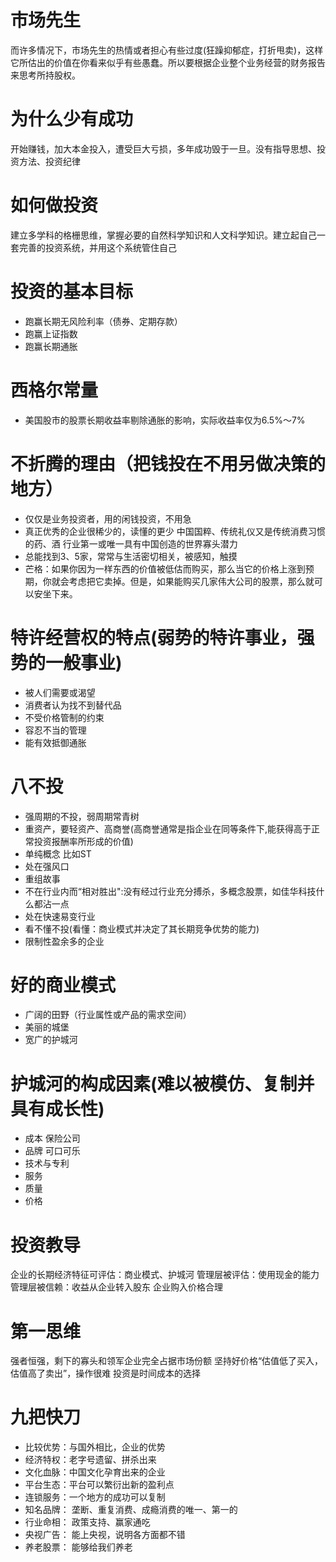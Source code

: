 # 市场先生
而许多情况下，市场先生的热情或者担心有些过度(狂躁抑郁症，打折甩卖)，这样它所估出的价值在你看来似乎有些愚蠢。所以要根据企业整个业务经营的财务报告来思考所持股权。

# 为什么少有成功
开始赚钱，加大本金投入，遭受巨大亏损，多年成功毁于一旦。没有指导思想、投资方法、投资纪律

# 如何做投资
建立多学科的格栅思维，掌握必要的自然科学知识和人文科学知识。建立起自己一套完善的投资系统，并用这个系统管住自己

# 投资的基本目标
* 跑赢长期无风险利率（债券、定期存款）
* 跑赢上证指数
* 跑赢长期通胀

# 西格尔常量
* 美国股市的股票长期收益率剔除通胀的影响，实际收益率仅为6.5%～7%

# 不折腾的理由（把钱投在不用另做决策的地方）
* 仅仅是业务投资者，用的闲钱投资，不用急
* 真正优秀的企业很稀少的，读懂的更少
    中国国粹、传统礼仪又是传统消费习惯的药、酒
    行业第一或唯一具有中国创造的世界寡头潜力
* 总能找到3、5家，常常与生活密切相关，被感知，触摸
* 芒格：如果你因为一样东西的价值被低估而购买，那么当它的价格上涨到预期，你就会考虑把它卖掉。但是，如果能购买几家伟大公司的股票，那么就可以安坐下来。

# 特许经营权的特点(弱势的特许事业，强势的一般事业)
* 被人们需要或渴望
* 消费者认为找不到替代品
* 不受价格管制的约束
* 容忍不当的管理
* 能有效抵御通胀
# 八不投
* 强周期的不投，弱周期常青树
* 重资产，要轻资产、高商誉(高商誉通常是指企业在同等条件下,能获得高于正常投资报酬率所形成的价值)
* 单纯概念
    比如ST
* 处在强风口
* 重组故事
* 不在行业内而“相对胜出":没有经过行业充分搏杀，多概念股票，如佳华科技什么都沾一点
* 处在快速易变行业
* 看不懂不投(看懂：商业模式并决定了其长期竞争优势的能力)
* 限制性盈余多的企业
# 好的商业模式
* 广阔的田野（行业属性或产品的需求空间）
* 美丽的城堡
* 宽广的护城河
    
# 护城河的构成因素(难以被模仿、复制并具有成长性)
* 成本 保险公司
* 品牌 可口可乐
* 技术与专利
* 服务 
* 质量 
* 价格

# 投资教导
企业的长期经济特征可评估：商业模式、护城河
管理层被评估：使用现金的能力
管理层被信赖：收益从企业转入股东
企业购入价格合理

# 第一思维
强者恒强，剩下的寡头和领军企业完全占据市场份额
坚持好价格“估值低了买入，估值高了卖出”，操作很难
投资是时间成本的选择

# 九把快刀
* 比较优势：与国外相比，企业的优势
* 经济特权：老字号遗留、拼杀出来
* 文化血脉：中国文化孕育出来的企业
* 平台生态：平台可以繁衍出新的盈利点
* 连锁服务：一个地方的成功可以复制
* 知名品牌： 垄断、重复消费、成瘾消费的唯一、第一的
* 行业命相： 政策支持、赢家通吃
* 央视广告： 能上央视，说明各方面都不错
* 养老股票： 能够给我们养老